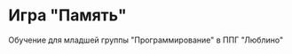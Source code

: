 Игра "Память"
==========================
Обучение для младшей группы "Программирование" в ППГ "Люблино"
